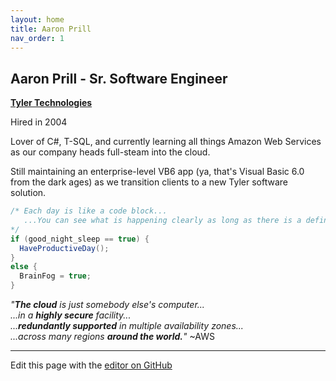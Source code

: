 ```yaml
---
layout: home
title: Aaron Prill
nav_order: 1
---
```


## Aaron Prill - Sr. Software Engineer
**[Tyler Technologies](tylertech.com)**

Hired in 2004

Lover of C#, T-SQL, and currently learning all things Amazon Web Services as our company heads full-steam into the cloud. 

Still maintaining an enterprise-level VB6 app (ya, that's Visual Basic 6.0 from the dark ages) as we transition clients to a new Tyler software solution.

```csharp
/* Each day is like a code block...
   ...You can see what is happening clearly as long as there is a definite beginning and a definite end.
*/
if (good_night_sleep == true) {
  HaveProductiveDay();
}
else {
  BrainFog = true;
}

```
_"**The cloud** is just somebody else's computer...<br> 
...in a **highly secure** facility...<br> 
   ...**redundantly supported** in multiple availability zones...<br> 
...across many regions **around the world.**"_ ~AWS

---
Edit this page with the [editor on GitHub](https://github.com/prillcode/prillcode.github.io/edit/main/README.md)

